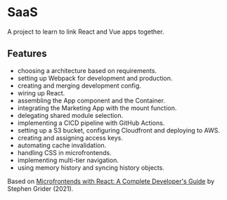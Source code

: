 # SaaS

A project to learn to link React and Vue apps together.

## Features

- choosing a architecture based on requirements.
- setting up Webpack for development and production.
- creating and merging development config.
- wiring up React.
- assembling the App component and the Container.
- integrating the Marketing App with the mount function.
- delegating shared module selection.
- implementing a CICD pipeline with GitHub Actions.
- setting up a S3 bucket, configuring Cloudfront and deploying to AWS.
- creating and assigning access keys.
- automating cache invalidation.
- handling CSS in microfrontends.
- implementing multi-tier navigation.
- using memory history and syncing history objects.

Based on [Microfrontends with React: A Complete Developer's Guide](https://www.udemy.com/course/microfrontend-course/) by Stephen Grider (2021).
